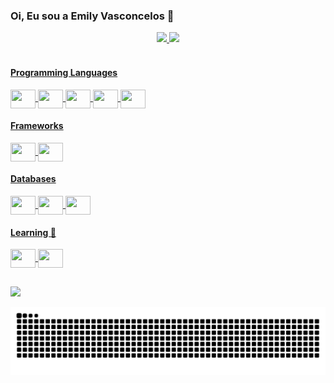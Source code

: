 ### Oi, Eu sou a Emily Vasconcelos 👋

<div align="center">
  <a href="https://github.com/EmilyCV">
  <img height="180em" src="https://github-readme-stats.vercel.app/api?username=EmilyCV&show_icons=true&theme=tokyonight&include_all_commits=true&count_private=true"/>
  <img height="180em" src="https://github-readme-stats.vercel.app/api/top-langs/?username=EmilyCV&layout=compact&langs_count=8&theme=tokyonight"/>
</div>
 
 
<div style="display: inline_block"><br>
  <h4>Programming Languages</h4>
    <img align="center" height="30" width="40" src="https://cdn.jsdelivr.net/gh/devicons/devicon/icons/python/python-original.svg">
    <img align="center" height="30" width="40" src="https://cdn.jsdelivr.net/gh/devicons/devicon/icons/java/java-original.svg" />
    <img align="center" height="30" width="40" src="https://cdn.jsdelivr.net/gh/devicons/devicon/icons/html5/html5-original.svg" />
    <img align="center" height="30" width="40" src="https://cdn.jsdelivr.net/gh/devicons/devicon/icons/css3/css3-original.svg" />
    <img align="center" height="30" width="40" src="https://cdn.jsdelivr.net/gh/devicons/devicon/icons/javascript/javascript-original.svg" />
  <h4>Frameworks</h4>
    <img align="center" height="30" width="40" src="https://cdn.jsdelivr.net/gh/devicons/devicon/icons/flask/flask-original.svg"/>
    <img align="center" height="30" width="40" src="https://cdn.jsdelivr.net/gh/devicons/devicon/icons/spring/spring-original.svg" />
  <h4>Databases</h4>
    <img align="center" height="30" width="40" src="https://cdn.jsdelivr.net/gh/devicons/devicon/icons/mysql/mysql-original.svg" />
    <img align="center" height="30" width="40" src="https://cdn.jsdelivr.net/gh/devicons/devicon/icons/oracle/oracle-original.svg" />
    <img align="center" height="30" width="40" src="https://cdn.jsdelivr.net/gh/devicons/devicon/icons/sqlite/sqlite-original.svg" /> 
  <h4>Learning 📝</h4>
    <img align="center" height="30" width="40" src="https://cdn.jsdelivr.net/gh/devicons/devicon/icons/react/react-original.svg"/> 
    <img align="center" height="30" width="40" src="https://cdn.jsdelivr.net/gh/devicons/devicon/icons/typescript/typescript-original.svg" />         
</div>  
  
   ##
  
<div> 
  <a href="https://www.linkedin.com/in/emily-cunha-vasconcelos-5536a01a7" target="_blank"><img src="https://img.shields.io/badge/LinkedIn-0077B5?style=for-the-badge&logo=linkedin&logoColor=white" target="_blank"></a>
 
</div>
  
![Snake animation](https://github.com/EmilyCV/EmilyCV/blob/output/github-contribution-grid-snake.svg)

